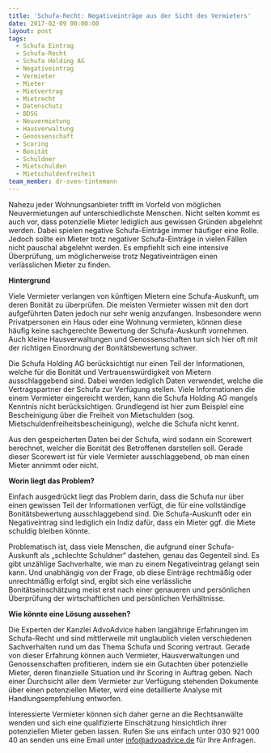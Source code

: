 ```yaml
---
title: 'Schufa-Recht: Negativeinträge aus der Sicht des Vermieters'
date: 2017-02-09 00:00:00
layout: post
tags:
  - Schufa Eintrag
  - Schufa-Recht
  - Schufa Holding AG
  - Negativeintrag
  - Vermieter
  - Mieter
  - Mietvertrag
  - Mietrecht
  - Datenschutz
  - BDSG
  - Neuvermietung
  - Hausverwaltung
  - Genossenschaft
  - Scoring
  - Bonität
  - Schuldner
  - Mietschulden
  - Mietschuldenfreiheit
team_member: dr-sven-tintemann
---
```



Nahezu jeder Wohnungsanbieter trifft im Vorfeld von m&ouml;glichen Neuvermietungen auf unterschiedlichste Menschen. Nicht selten kommt es auch vor, dass potenzielle Mieter lediglich aus gewissen Gr&uuml;nden abgelehnt werden. Dabei spielen negative Schufa-Eintr&auml;ge immer h&auml;ufiger eine Rolle. Jedoch sollte ein Mieter trotz negativer Schufa-Eintr&auml;ge in vielen F&auml;llen nicht pauschal abgelehnt werden. Es empfiehlt sich eine intensive &Uuml;berpr&uuml;fung, um m&ouml;glicherweise trotz Negativeintr&auml;gen einen verl&auml;sslichen Mieter zu finden.

**Hintergrund**

Viele Vermieter verlangen von k&uuml;nftigen Mietern eine Schufa-Auskunft, um deren Bonit&auml;t zu &uuml;berpr&uuml;fen. Die meisten Vermieter wissen mit den dort aufgef&uuml;hrten Daten jedoch nur sehr wenig anzufangen. Insbesondere wenn Privatpersonen ein Haus oder eine Wohnung vermieten, k&ouml;nnen diese h&auml;ufig keine sachgerechte Bewertung der Schufa-Auskunft vornehmen. Auch kleine Hausverwaltungen und Genossenschaften tun sich hier oft mit der richtigen Einordnung der Bonit&auml;tsbewertung schwer.

Die Schufa Holding AG ber&uuml;cksichtigt nur einen Teil der Informationen, welche f&uuml;r die Bonit&auml;t und Vertrauensw&uuml;rdigkeit von Mietern ausschlaggebend sind. Dabei werden lediglich Daten verwendet, welche die Vertragspartner der Schufa zur Verf&uuml;gung stellen. Viele Informationen die einem Vermieter eingereicht werden, kann die Schufa Holding AG mangels Kenntnis nicht ber&uuml;cksichtigen. Grundlegend ist hier zum Beispiel eine Bescheinigung &uuml;ber die Freiheit von Mietschulden (sog. Mietschuldenfreiheitsbescheinigung), welche die Schufa nicht kennt.

Aus den gespeicherten Daten bei der Schufa, wird sodann ein Scorewert berechnet, welcher die Bonit&auml;t des Betroffenen darstellen soll. Gerade dieser Scorewert ist f&uuml;r viele Vermieter ausschlaggebend, ob man einen Mieter annimmt oder nicht.

**Worin liegt das Problem?**

Einfach ausgedr&uuml;ckt liegt das Problem darin, dass die Schufa nur &uuml;ber einen gewissen Teil der Informationen verf&uuml;gt, die f&uuml;r eine vollst&auml;ndige Bonit&auml;tsbewertung ausschlaggebend sind. Die Schufa-Auskunft oder ein Negativeintrag sind lediglich ein Indiz daf&uuml;r, dass ein Mieter ggf. die Miete schuldig bleiben k&ouml;nnte.

Problematisch ist, dass viele Menschen, die aufgrund einer Schufa-Auskunft als „schlechte Schuldner“ dastehen, genau das Gegenteil sind. Es gibt unz&auml;hlige Sachverhalte, wie man zu einem Negativeintrag gelangt sein kann. Und unabh&auml;ngig von der Frage, ob diese Eintr&auml;ge rechtm&auml;&szlig;ig oder unrechtm&auml;&szlig;ig erfolgt sind, ergibt sich eine verl&auml;ssliche Bonit&auml;tseinsch&auml;tzung meist erst nach einer genaueren und pers&ouml;nlichen &Uuml;berpr&uuml;fung der wirtschaftlichen und pers&ouml;nlichen Verh&auml;ltnisse.

**Wie k&ouml;nnte eine L&ouml;sung aussehen?**

Die Experten der Kanzlei AdvoAdvice haben langj&auml;hrige Erfahrungen im Schufa-Recht und sind mittlerweile mit unglaublich vielen verschiedenen Sachverhalten rund um das Thema Schufa und Scoring vertraut. Gerade von dieser Erfahrung k&ouml;nnen auch Vermieter, Hausverwaltungen und Genossenschaften profitieren, indem sie ein Gutachten &uuml;ber potenzielle Mieter, deren finanzielle Situation und ihr Scoring in Auftrag geben. Nach einer Durchsicht aller dem Vermieter zur Verf&uuml;gung stehenden Dokumente &uuml;ber einen potenziellen Mieter, wird eine detaillierte Analyse mit Handlungsempfehlung entworfen.&nbsp;

Interessierte Vermieter k&ouml;nnen sich daher gerne an die Rechtsanw&auml;lte wenden und sich eine qualifizierte Einsch&auml;tzung hinsichtlich ihrer potenziellen Mieter geben lassen. Rufen Sie uns einfach unter 030 921 000 40 an senden uns eine Email unter info@advoadvice.de f&uuml;r Ihre Anfragen.